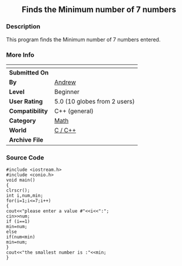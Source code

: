 ﻿<div align="center">

## Finds the Minimum number of 7 numbers


</div>

### Description

This program finds the Minimum number of 7 numbers entered.
 
### More Info
 


<span>             |<span>
---                |---
**Submitted On**   |
**By**             |[Andrew](https://github.com/Planet-Source-Code/PSCIndex/blob/master/ByAuthor/andrew.md)
**Level**          |Beginner
**User Rating**    |5.0 (10 globes from 2 users)
**Compatibility**  |C\+\+ \(general\)
**Category**       |[Math](https://github.com/Planet-Source-Code/PSCIndex/blob/master/ByCategory/math__3-12.md)
**World**          |[C / C\+\+](https://github.com/Planet-Source-Code/PSCIndex/blob/master/ByWorld/c-c.md)
**Archive File**   |[](https://github.com/Planet-Source-Code/andrew-finds-the-minimum-number-of-7-numbers__3-307/archive/master.zip)





### Source Code

```
#include <iostream.h>
#include <conio.h>
void main()
{
clrscr();
int i,num,min;
for(i=1;i<=7;i++)
{
cout<<"please enter a value #"<<i<<":";
cin>>num;
if (i==1)
min=num;
else
if(num<min)
min=num;
}
cout<<"the smallest number is :"<<min;
}
```

